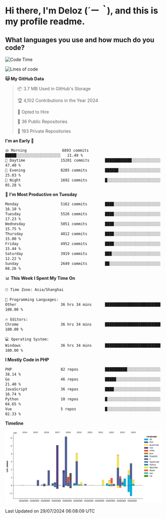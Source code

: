 # **Hi there, I'm Deloz (*´ー｀*), and this is my profile readme.**

## **What languages you use and how much do you code?**

<!--START_SECTION:waka-->
![Code Time](http://img.shields.io/badge/Code%20Time-4%2C498%20hrs%2053%20mins-blue)

![Lines of code](https://img.shields.io/badge/From%20Hello%20World%20I%27ve%20Written-38.9%20million%20lines%20of%20code-blue)

**🐱 My GitHub Data** 

> 📦 3.7 MB Used in GitHub's Storage 
 > 
> 🏆 4,102 Contributions in the Year 2024
 > 
> 💼 Opted to Hire
 > 
> 📜 36 Public Repositories 
 > 
> 🔑 193 Private Repositories 
 > 
**I'm an Early 🐤** 

```text
🌞 Morning                6893 commits        █████░░░░░░░░░░░░░░░░░░░░   21.49 % 
🌆 Daytime                15201 commits       ████████████░░░░░░░░░░░░░   47.40 % 
🌃 Evening                8285 commits        ██████░░░░░░░░░░░░░░░░░░░   25.83 % 
🌙 Night                  1692 commits        █░░░░░░░░░░░░░░░░░░░░░░░░   05.28 % 
```
📅 **I'm Most Productive on Tuesday** 

```text
Monday                   5162 commits        ████░░░░░░░░░░░░░░░░░░░░░   16.10 % 
Tuesday                  5526 commits        ████░░░░░░░░░░░░░░░░░░░░░   17.23 % 
Wednesday                5051 commits        ████░░░░░░░░░░░░░░░░░░░░░   15.75 % 
Thursday                 4812 commits        ████░░░░░░░░░░░░░░░░░░░░░   15.00 % 
Friday                   4952 commits        ████░░░░░░░░░░░░░░░░░░░░░   15.44 % 
Saturday                 3919 commits        ███░░░░░░░░░░░░░░░░░░░░░░   12.22 % 
Sunday                   2649 commits        ██░░░░░░░░░░░░░░░░░░░░░░░   08.26 % 
```


📊 **This Week I Spent My Time On** 

```text
🕑︎ Time Zone: Asia/Shanghai

💬 Programming Languages: 
Other                    36 hrs 34 mins      █████████████████████████   100.00 % 

🔥 Editors: 
Chrome                   36 hrs 34 mins      █████████████████████████   100.00 % 

💻 Operating System: 
Windows                  36 hrs 34 mins      █████████████████████████   100.00 % 
```

**I Mostly Code in PHP** 

```text
PHP                      82 repos            ██████████░░░░░░░░░░░░░░░   38.14 % 
Go                       46 repos            █████░░░░░░░░░░░░░░░░░░░░   21.40 % 
JavaScript               36 repos            ████░░░░░░░░░░░░░░░░░░░░░   16.74 % 
Python                   10 repos            █░░░░░░░░░░░░░░░░░░░░░░░░   04.65 % 
Vue                      5 repos             █░░░░░░░░░░░░░░░░░░░░░░░░   02.33 % 
```



**Timeline**

![Lines of Code chart](https://raw.githubusercontent.com/deloz/deloz/main/assets/bar_graph.png)


 Last Updated on 29/07/2024 06:08:09 UTC
<!--END_SECTION:waka-->
